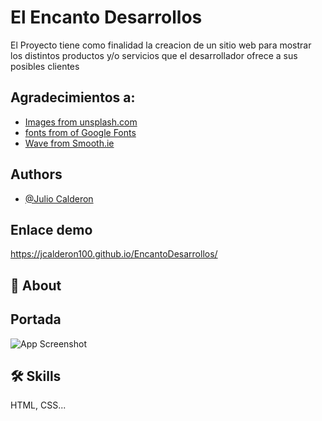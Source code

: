 # El Encanto Desarrollos

El Proyecto tiene como finalidad la creacion de un sitio web para mostrar los distintos 
productos y/o servicios que el desarrollador ofrece a sus posibles clientes

## Agradecimientos a:

 - [Images from unsplash.com](https://unsplash.com/)
 - [fonts from of Google Fonts](https://fonts.google.com/?query=RALE)
 - [Wave from Smooth.ie](https://smooth.ie/blogs/news/svg-wavey-transitions-between-sections)


## Authors

- [@Julio Calderon](https://github.com/jcalderon100)


## Enlace demo

https://jcalderon100.github.io/EncantoDesarrollos/


## 🚀 About

## Portada
![App Screenshot](https://github.com/jcalderon100/Encanto-Desarrollos/blob/main/img/Screenshot.jpg?raw=true)


## 🛠 Skills
HTML, CSS...

